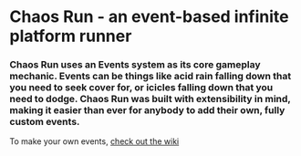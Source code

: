 # Chaos Run - an event-based infinite platform runner
### Chaos Run uses an Events system as its core gameplay mechanic. Events can be things like acid rain falling down that you need to seek cover for, or icicles falling down that you need to dodge. Chaos Run was built with extensibility in mind, making it easier than ever for anybody to add their own, fully custom events.

To make your own events, [check out the wiki](https://github.com/paytontech/chaos-run/wiki)
